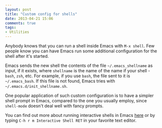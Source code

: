 ```yaml
---
layout: post
title: "Custom config for shells"
date: 2013-04-21 15:06
comments: true
tags:
- Utilities
---
```


Anybody knows that you can run a shell inside Emacs with `M-x
shell`. Few people know you can have Emacs run some additional
configuration for the shell after it's started.

Emacs sends the new shell the contents of the file
`~/.emacs_shellname` as input, if it exists, where `shellname` is the
name of the name if your shell - `bash`, `zsh`, etc. For example, if you
use `bash`, the file sent to it is `~/.emacs_bash`. If this file is not
found, Emacs tries with `~/.emacs.d/init_shellname.sh`.

One popular application of such custom configuration is to have a
simpler shell prompt in Emacs, compared to the one you usually employ,
since `shell-mode` doesn't deal well with fancy prompts.

You can find out more about running interactive shells in Emacs
[here](http://www.gnu.org/software/emacs/manual/html_node/emacs/Interactive-Shell.html)
or by typing `C-h r m Interactive Shell RET` in your favorite text
editor.
